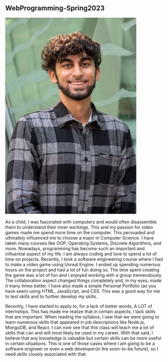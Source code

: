 ## WebProgramming-Spring2023
![alt text](https://github.com/ShahHumza/WebProgrammingPersonal-Spring2023/blob/main/PicHumza.jpg)

As a child, I was fascinated with computers and would often disassemble them to understand their inner workings. This and my passion for video games made me spend more time on the computer. This persuaded and ultimately influenced me to choose a major in Computer Science. I have taken many courses like OOP, Operating Systems, Discrete Algorithms, and more. Nowadays, programming has become such an important and influential aspect of my life. I am always coding and love to spend a lot of time on projects. Recently, I took a software engineering course where I had to make a video game using Unreal Engine. I ended up spending numerous hours on the project and had a lot of fun doing so. The time spent creating the game was a lot of fun and I enjoyed working with a group tremendously. The collaboration aspect changed things completely and, in my eyes, made it many times better. I have also made a simple Personal Portfolio (as you have seen) using HTML, JavaScript, and CSS. This was a good way for me to test skills and to further develop my skills.

Recently, I have started to apply to, for a lack of better words, A LOT of internships. This has made me realize that in certain aspects, I lack skills that are important. When reading the syllabus, I saw that we were going to learn numerous skills that appeared in job descriptions like Node.js, MongoDB, and React. I can now see that this class will teach me a lot of skills that can and will most likely be used in my career. With that said, I believe that any knowledge is valuable but certain skills can be more useful in certain situations. This is one of those cases where I am going to be a software engineer or even a web developer(in the soon-to-be future), so I need skills closely associated with that.
